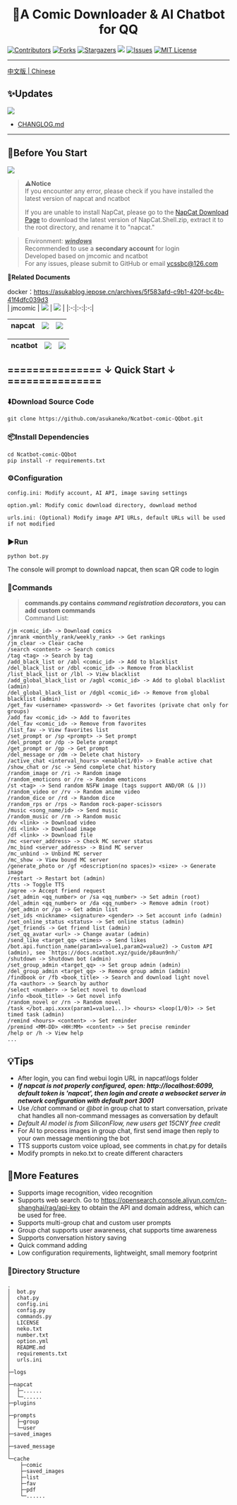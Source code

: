 <div align="center">
<h1 style = "text-align:center;">🚀A Comic Downloader & AI Chatbot for QQ</h1>
</div>

[![Contributors][contributors-shield]][contributors-url]
[![Forks][forks-shield]][forks-url]
[![Stargazers][stars-shield]][stars-url]
![](https://visitor-badge.laobi.icu/badge?page_id=asukaneko.NapCat-jmcomic_download-bot)
[![Issues][issues-shield]][issues-url]
[![MIT License][license-shield]][license-url]

---
[中文版 | Chinese](https://github.com/asukaneko/NapCat-jmcomic_download-bot/blob/master/Chinese.md)
## ✨Updates  
![](https://img.shields.io/badge/LatestVersion-1.5.4-blue?&logo=react)

+ [CHANGLOG.md](https://github.com/asukaneko/NapCat-jmcomic_download-bot/blob/master/CHANGELOG.md)
---

## 📌Before You Start  
[![](https://img.shields.io/badge/python-version>=3.7-red?logo=python)]()
> **⚠️Notice**  
> If you encounter any error, please check if you have installed the latest version of napcat and ncatbot  
>
> If you are unable to install NapCat, please go to the [NapCat Download Page](https://github.com/NapNeko/NapCatQQ/releases/download/v4.8.95/NapCat.Shell.zip) to download the latest version of NapCat.Shell.zip, extract it to the root directory, and rename it to "napcat."


>Environment: <u>___windows___</u>   
>Recommended to use a __secondary account__ for login  
>Developed based on jmcomic and ncatbot   
>For any issues, please submit to GitHub or email ycssbc@126.com  


 **📝Related Documents**

docker：https://asukablog.iepose.cn/archives/5f583afd-c9b1-420f-bc4b-41f4dfc039d3  
| jmcomic | [![](https://img.shields.io/badge/jmcomic-on_Github-blue)](https://github.com/hect0x7/JMComic-Crawler-Python) | [![](https://img.shields.io/badge/jmcomic-Readthedocs.io-orange)](https://jmcomic.readthedocs.io/zh-cn/latest/) |
|:-:|:-:|:-:|

| napcat |[![](https://img.shields.io/badge/napcat-on_Github-blue)](https://github.com/NapNeko/NapCatQQ) | [![](https://img.shields.io/badge/napcat-Github.IO-orange)](https://napneko.github.io)
|:-:|:-:|:-:|

| ncatbot | [![](https://img.shields.io/badge/ncatbot-on_Github-blue)](https://github.com/liyihao1110/ncatbot) | [![](https://img.shields.io/badge/Python_Sdk-Ncatbot-8A2BE2)](https://docs.ncatbot.xyz/) |
|:-:|:-:|:-:|


## =============== ↓ Quick Start  ↓ ===============
### ⬇️Download Source Code  
```
git clone https://github.com/asukaneko/Ncatbot-comic-QQbot.git
```

### 📦Install Dependencies   
```
cd Ncatbot-comic-QQbot
pip install -r requirements.txt
```

### ⚙️Configuration 
```
config.ini: Modify account, AI API, image saving settings

option.yml: Modify comic download directory, download method

urls.ini: (Optional) Modify image API URLs, default URLs will be used if not modified
```

### ▶️Run 
```
python bot.py
```
The console will prompt to download napcat, then scan QR code to login  

### 📜Commands 
>__commands.py contains ___command registration decorators___, you can add custom commands__  
Command List:
```text
/jm <comic_id> -> Download comics
/jmrank <monthly_rank/weekly_rank> -> Get rankings
/jm_clear -> Clear cache
/search <content> -> Search comics
/tag <tag> -> Search by tag
/add_black_list or /abl <comic_id> -> Add to blacklist
/del_black_list or /dbl <comic_id> -> Remove from blacklist
/list_black_list or /lbl -> View blacklist
/add_global_black_list or /agbl <comic_id> -> Add to global blacklist (admin)
/del_global_black_list or /dgbl <comic_id> -> Remove from global blacklist (admin)
/get_fav <username> <password> -> Get favorites (private chat only for groups)
/add_fav <comic_id> -> Add to favorites
/del_fav <comic_id> -> Remove from favorites
/list_fav -> View favorites list
/set_prompt or /sp <prompt> -> Set prompt
/del_prompt or /dp -> Delete prompt
/get_prompt or /gp -> Get prompt
/del_message or /dm -> Delete chat history
/active_chat <interval_hours> <enable(1/0)> -> Enable active chat
/show_chat or /sc -> Send complete chat history
/random_image or /ri -> Random image
/random_emoticons or /re -> Random emoticons
/st <tag> -> Send random NSFW image (tags support AND/OR (& |))
/random_video or /rv -> Random anime video
/random_dice or /rd -> Random dice
/random_rps or /rps -> Random rock-paper-scissors
/music <song_name/id> -> Send music
/random_music or /rm -> Random music
/dv <link> -> Download video
/di <link> -> Download image
/df <link> -> Download file
/mc <server_address> -> Check MC server status
/mc_bind <server_address> -> Bind MC server
/mc_unbind -> Unbind MC server
/mc_show -> View bound MC server
/generate_photo or /gf <description(no spaces)> <size> -> Generate image
/restart -> Restart bot (admin)
/tts -> Toggle TTS
/agree -> Accept friend request
/set_admin <qq_number> or /sa <qq_number> -> Set admin (root)
/del_admin <qq_number> or /da <qq_number> -> Remove admin (root)
/get_admin or /ga -> Get admin list
/set_ids <nickname> <signature> <gender> -> Set account info (admin)
/set_online_status <status> -> Set online status (admin)
/get_friends -> Get friend list (admin)
/set_qq_avatar <url> -> Change avatar (admin)
/send_like <target_qq> <times> -> Send likes
/bot.api.function_name(param1=value1,param2=value2) -> Custom API (admin), see `https://docs.ncatbot.xyz/guide/p8aun9nh/`
/shutdown -> Shutdown bot (admin)
/set_group_admin <target_qq> -> Set group admin (admin)
/del_group_admin <target_qq> -> Remove group admin (admin)
/findbook or /fb <book_title> -> Search and download light novel
/fa <author> -> Search by author
/select <number> -> Select novel to download
/info <book_title> -> Get novel info
/random_novel or /rn -> Random novel
/task </bot.api.xxxx(param1=value1...)> <hours> <loop(1/0)> -> Set timed task (admin)
/remind <hours> <content> -> Set reminder
/premind <MM-DD> <HH:MM> <content> -> Set precise reminder
/help or /h -> View help
...
```

## 💡Tips 
+ After login, you can find webui login URL in napcat\logs folder
+ ___If napcat is not properly configured, open: http://localhost:6099, default token is 'napcat', then login and create a websocket server in network configuration with default port 3001___
+ Use _/chat_ command or _@bot_ in group chat to start conversation, private chat handles all non-command messages as conversation by default
+ _Default AI model is from SiliconFlow, new users get 15CNY free credit_
+ For AI to process images in group chat, first send image then reply to your own message mentioning the bot
+ TTS supports custom voice upload, see comments in chat.py for details
+ Modify prompts in neko.txt to create different characters

## 🌟More Features
+ Supports image recognition, video recognition
+ Supports web search. Go to https://opensearch.console.aliyun.com/cn-shanghai/rag/api-key  to obtain the API and domain address, which can be used for free.
+ Supports multi-group chat and custom user prompts
+ Group chat supports user awareness, chat supports time awareness
+ Supports conversation history saving
+ Quick command adding
+ Low configuration requirements, lightweight, small memory footprint

[your-project-path]:asukaneko/NapCat-jmcomic_download-bot
[contributors-shield]: https://img.shields.io/github/contributors/asukaneko/NapCat-jmcomic_download-bot.svg?style=flat
[contributors-url]: https://github.com/asukaneko/NapCat-jmcomic_download-bot/graphs/contributors
[forks-shield]: https://img.shields.io/github/forks/asukaneko/NapCat-jmcomic_download-bot.svg?style=flat
[forks-url]: https://github.com/asukaneko/NapCat-jmcomic_download-bot/network/members
[stars-shield]: https://img.shields.io/github/stars/asukaneko/NapCat-jmcomic_download-bot.svg?style=flat
[stars-url]: https://github.com/asukaneko/NapCat-jmcomic_download-bot/stargazers
[issues-shield]: https://img.shields.io/github/issues/asukaneko/NapCat-jmcomic_download-bot.svg?style=flat
[issues-url]: https://img.shields.io/github/issues/asukaneko/NapCat-jmcomic_download-bot.svg
[license-shield]: https://img.shields.io/github/license/asukaneko/NapCat-jmcomic_download-bot.svg?style=flat
[license-url]: https://github.com/asukaneko/NapCat-jmcomic_download-bot/blob/master/LICENSE
[linkedin-shield]: https://img.shields.io/badge/-LinkedIn-black.svg?style=flat&logo=linkedin&colorB=555

### 📂Directory Structure
```
.
│  bot.py
│  chat.py
│  config.ini
│  config.py
│  commands.py
│  LICENSE
│  neko.txt
│  number.txt
│  option.yml
│  README.md
│  requirements.txt
│  urls.ini
│  
├─logs
│      
├─napcat
│  ├─...... 
│  └─......
├─plugins
│
├─prompts
│  ├─group
│  └─user
├─saved_images
│      
├─saved_message
│
└─cache
    ├─comic
    ├─saved_images
    ├─list
    ├─fav
    ├─pdf
    └─......
```
